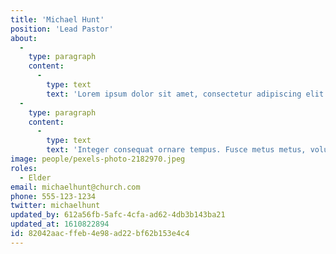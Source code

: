 ```yaml
---
title: 'Michael Hunt'
position: 'Lead Pastor'
about:
  -
    type: paragraph
    content:
      -
        type: text
        text: 'Lorem ipsum dolor sit amet, consectetur adipiscing elit. Nunc pulvinar odio arcu, vel pellentesque purus scelerisque et. Pellentesque habitant morbi tristique senectus et netus et malesuada fames ac turpis egestas. Nam egestas elit diam, id convallis risus pretium nec. Quisque enim augue, convallis id pharetra sit amet, facilisis sit amet nisl. In augue sem, dignissim in dui ac, porttitor tempor quam. Donec sit amet velit pharetra, placerat erat ut, imperdiet est. Sed vulputate sapien vitae euismod tincidunt.'
  -
    type: paragraph
    content:
      -
        type: text
        text: 'Integer consequat ornare tempus. Fusce metus metus, volutpat eget congue eu, suscipit nec mauris. In hac habitasse platea dictumst. Mauris nulla quam, tristique ac laoreet vel, interdum nec ante. Cras interdum faucibus augue, at elementum sem mollis eu. Duis lacus ipsum, faucibus sit amet odio non, varius porttitor purus. Sed erat mauris, venenatis in commodo non, pulvinar eget dolor. Vivamus sed nisi est. Phasellus efficitur in velit eu mattis. Mauris et nulla pellentesque, iaculis erat sit amet, auctor arcu. Orci varius natoque penatibus et magnis dis parturient montes, nascetur ridiculus mus.'
image: people/pexels-photo-2182970.jpeg
roles:
  - Elder
email: michaelhunt@church.com
phone: 555-123-1234
twitter: michaelhunt
updated_by: 612a56fb-5afc-4cfa-ad62-4db3b143ba21
updated_at: 1610822894
id: 82042aac-ffeb-4e98-ad22-bf62b153e4c4
---
```

